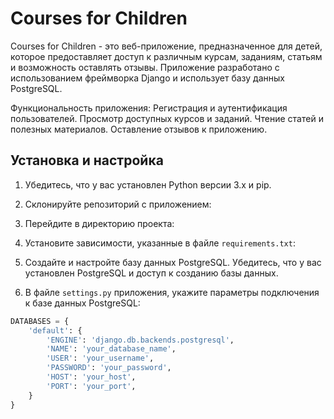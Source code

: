 # Courses for Children

Courses for Children - это веб-приложение, предназначенное для детей,
которое предоставляет доступ к различным курсам, заданиям, статьям и возможность оставлять отзывы.
Приложение разработано с использованием фреймворка Django и использует базу данных PostgreSQL.

Функциональность приложения:
Регистрация и аутентификация пользователей.
Просмотр доступных курсов и заданий.
Чтение статей и полезных материалов.
Оставление отзывов к приложению.

## Установка и настройка

1. Убедитесь, что у вас установлен Python версии 3.x и pip.
2. Склонируйте репозиторий с приложением:
3. Перейдите в директорию проекта:
4. Установите зависимости, указанные в файле `requirements.txt`:
5. Создайте и настройте базу данных PostgreSQL. Убедитесь, что у вас установлен PostgreSQL и доступ к созданию базы данных.

6. В файле `settings.py` приложения, укажите параметры подключения к базе данных PostgreSQL:

```python
DATABASES = {
    'default': {
        'ENGINE': 'django.db.backends.postgresql',
        'NAME': 'your_database_name',
        'USER': 'your_username',
        'PASSWORD': 'your_password',
        'HOST': 'your_host',
        'PORT': 'your_port',
    }
}






